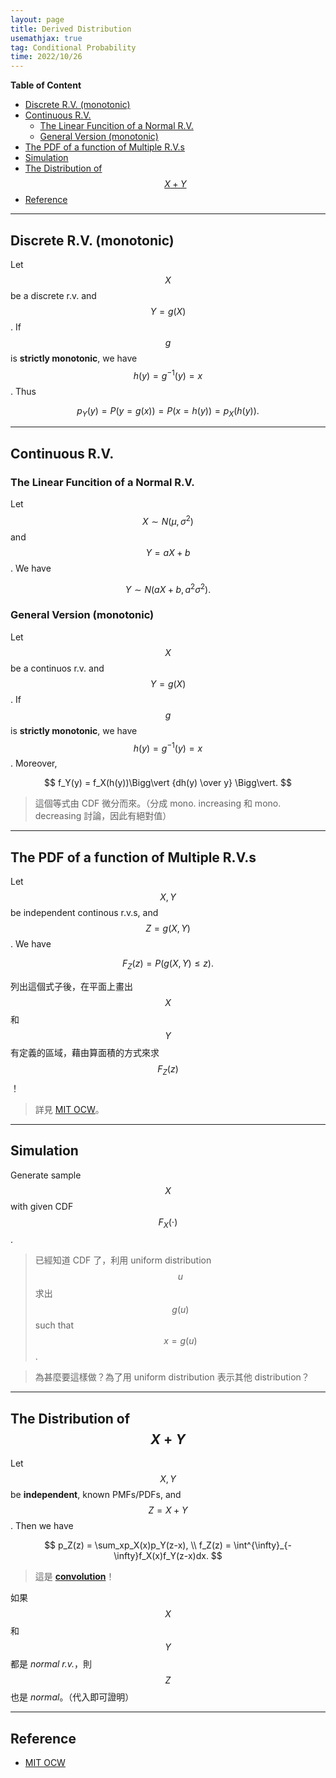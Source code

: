 ```yaml
---
layout: page
title: Derived Distribution
usemathjax: true
tag: Conditional Probability
time: 2022/10/26
---
```


**Table of Content**
- [Discrete R.V. (monotonic)](#discrete-rv-monotonic)
- [Continuous R.V.](#continuous-rv)
  - [The Linear Funcition of a Normal R.V.](#the-linear-funcition-of-a-normal-rv)
  - [General Version (monotonic)](#general-version-monotonic)
- [The PDF of a function of Multiple R.V.s](#the-pdf-of-a-function-of-multiple-rvs)
- [Simulation](#simulation)
- [The Distribution of $$X+Y$$](#the-distribution-of-xy)
- [Reference](#reference)

---

## Discrete R.V. (monotonic)

Let $$X$$ be a discrete r.v. and $$Y = g(X)$$. If $$g$$ is **strictly monotonic**, we have $$h(y) = g^{-1}(y) = x$$. Thus

$$
p_Y(y) = P(y = g(x)) = P(x = h(y)) = p_X(h(y)).
$$

---

## Continuous R.V.
### The Linear Funcition of a Normal R.V.

Let $$X\sim N(\mu, \sigma^2)$$ and $$Y = aX+b$$. We have

$$
Y \sim N(aX+b, a^2\sigma^2).
$$

### General Version (monotonic)

Let $$X$$ be a continuos r.v. and $$Y = g(X)$$. If $$g$$ is **strictly monotonic**, we have $$h(y) = g^{-1}(y) = x$$. Moreover,

$$
f_Y(y) = f_X(h(y))\Bigg\vert {dh(y) \over y} \Bigg\vert.
$$

> 這個等式由 CDF 微分而來。（分成 mono. increasing 和 mono. decreasing 討論，因此有絕對值）

---

## The PDF of a function of Multiple R.V.s

Let $$X, Y$$ be independent continous r.v.s, and $$Z = g(X,Y)$$. We have

$$
F_Z(z) = P(g(X,Y) \le z).
$$

列出這個式子後，在平面上畫出 $$X$$ 和 $$Y$$ 有定義的區域，藉由算面積的方式來求 $$F_Z(z)$$！

> 詳見 [MIT OCW](https://ocw.mit.edu/courses/res-6-012-introduction-to-probability-spring-2018/resources/the-pdf-of-a-function-of-multiple-random-variables/)。

---

## Simulation

Generate sample $$X$$ with given CDF $$F_X(\cdot)$$.

> 已經知道 CDF 了，利用 uniform distribution $$u$$ 求出 $$g(u)$$ such that $$x = g(u)$$. 

> 為甚麼要這樣做？為了用 uniform distribution 表示其他 distribution？

---

## The Distribution of $$X+Y$$

Let $$X, Y$$ be **independent**, known PMFs/PDFs, and $$Z=X+Y$$. Then we have

$$
p_Z(z) = \sum_xp_X(x)p_Y(z-x), \\
f_Z(z) = \int^{\infty}_{-\infty}f_X(x)f_Y(z-x)dx.
$$

> 這是 [**convolution**](../../Concrete-Math/Generating-Functions/#multiplication)！

如果 $$X$$ 和 $$Y$$ 都是 *normal r.v.*，則 $$Z$$ 也是 *normal*。（代入即可證明）

---

## Reference
- [MIT OCW](https://ocw.mit.edu/courses/res-6-012-introduction-to-probability-spring-2018/pages/part-i-the-fundamentals/)